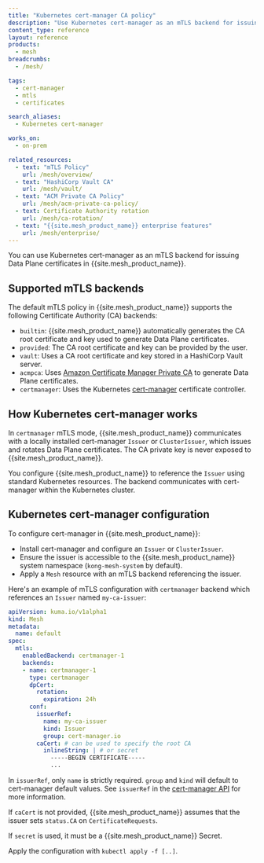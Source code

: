```yaml
---
title: "Kubernetes cert-manager CA policy"
description: "Use Kubernetes cert-manager as an mTLS backend for issuing Data Plane certificates in {{site.mesh_product_name}}"
content_type: reference
layout: reference
products:
  - mesh
breadcrumbs:
  - /mesh/

tags:
  - cert-manager
  - mtls
  - certificates

search_aliases:
  - Kubernetes cert-manager

works_on:
  - on-prem

related_resources:
  - text: "mTLS Policy"
    url: /mesh/overview/
  - text: "HashiCorp Vault CA"
    url: /mesh/vault/
  - text: "ACM Private CA Policy"
    url: /mesh/acm-private-ca-policy/
  - text: Certificate Authority rotation
    url: /mesh/ca-rotation/
  - text: "{{site.mesh_product_name}} enterprise features"
    url: /mesh/enterprise/
---
```


You can use Kubernetes cert-manager as an mTLS backend for issuing Data Plane certificates in {{site.mesh_product_name}}.

## Supported mTLS backends

The default mTLS policy in {{site.mesh_product_name}} supports the following Certificate Authority (CA) backends:

* `builtin`: {{site.mesh_product_name}} automatically generates the CA root certificate and key used to generate Data Plane certificates.
* `provided`: The CA root certificate and key can be provided by the user.
* `vault`: Uses a CA root certificate and key stored in a HashiCorp Vault server.
* `acmpca`: Uses [Amazon Certificate Manager Private CA](/mesh/acm-private-ca-policy/) to generate Data Plane certificates.
* `certmanager`: Uses the Kubernetes [cert-manager](https://cert-manager.io) certificate controller.

## How Kubernetes cert-manager works

In `certmanager` mTLS mode, {{site.mesh_product_name}} communicates with a locally installed cert-manager `Issuer` or `ClusterIssuer`, which issues and rotates Data Plane certificates. The CA private key is never exposed to {{site.mesh_product_name}}.

You configure {{site.mesh_product_name}} to reference the `Issuer` using standard Kubernetes resources.
The backend communicates with cert-manager within the Kubernetes cluster.

## Kubernetes cert-manager configuration

To configure cert-manager in {{site.mesh_product_name}}:

* Install cert-manager and configure an `Issuer` or `ClusterIssuer`.
* Ensure the issuer is accessible to the {{site.mesh_product_name}} system namespace (`kong-mesh-system` by default).
* Apply a `Mesh` resource with an mTLS backend referencing the issuer.


Here's an example of mTLS configuration with `certmanager` backend which references an `Issuer` named `my-ca-issuer`:

```yaml
apiVersion: kuma.io/v1alpha1
kind: Mesh
metadata:
  name: default
spec:
  mtls:
    enabledBackend: certmanager-1
    backends:
    - name: certmanager-1
      type: certmanager
      dpCert:
        rotation:
          expiration: 24h
      conf:
        issuerRef:
          name: my-ca-issuer
          kind: Issuer
          group: cert-manager.io
        caCert: # can be used to specify the root CA
          inlineString: | # or secret
            -----BEGIN CERTIFICATE-----
            ...
```
In `issuerRef`, only `name` is strictly required.
`group` and `kind` will default to cert-manager default values. 
See `issuerRef` in the [cert-manager API](https://cert-manager.io/docs/reference/api-docs/#cert-manager.io/v1.CertificateRequestSpec) for more information.

If `caCert` is not provided, {{site.mesh_product_name}} assumes that the issuer sets `status.CA` on `CertificateRequests`.

If `secret` is used, it must be a {{site.mesh_product_name}} Secret.


Apply the configuration with `kubectl apply -f [..]`.
